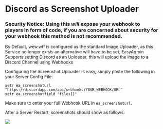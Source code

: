 # Discord as Screenshot Uploader

### Security Notice: Using this _will_ expose your webhook to players in form of code, if you are concerned about security for your webhook this method is not recommended.

By Default, wew.wtf is configured as the standard Image Uploader, as this Service no longer exists an alternative will have to be set, EasyAdmin Supports setting Discord as an Uploader, this will upload the image to a Discord Channel using Webhooks

Configuring the Screenshot Uploader is easy, simply paste the following in your Server Config File:

```
setr ea_screenshoturl "https://discordapp.com/api/webhooks/YOUR_WEBHOOK/URL"
setr ea_screenshotfield "files[]"
```

Make sure to enter your full Webhook URL in `ea_screenshoturl`.


After a Server Restart, screenshots should show as follows:

![](https://i.shol.it/aq62w/8h9rb.png)